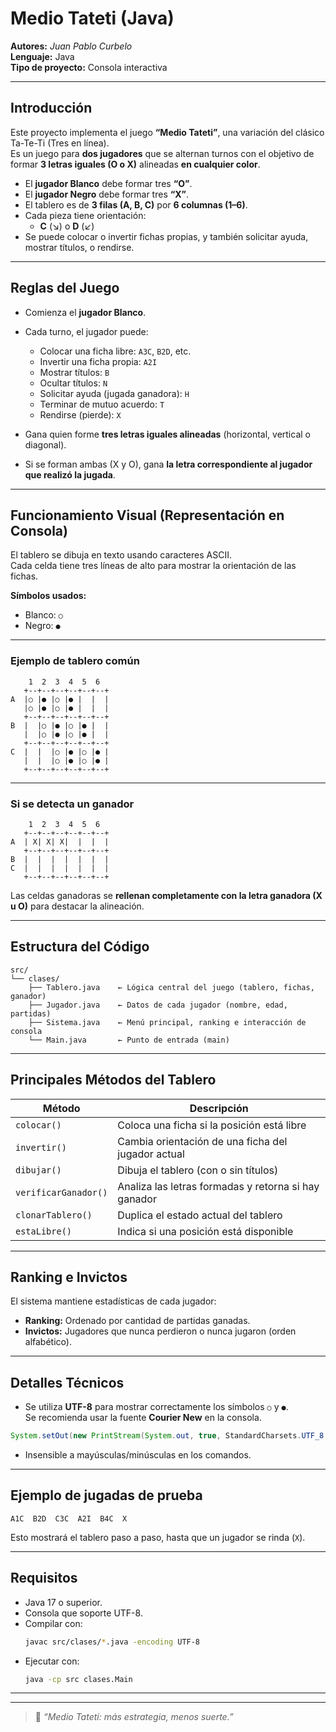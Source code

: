 # Medio Tateti (Java)

**Autores:** *Juan Pablo Curbelo*  
**Lenguaje:** Java  
**Tipo de proyecto:** Consola interactiva  

---

## Introducción

Este proyecto implementa el juego **“Medio Tateti”**, una variación del clásico Ta-Te-Ti (Tres en línea).  
Es un juego para **dos jugadores** que se alternan turnos con el objetivo de formar **3 letras iguales (O o X)** alineadas **en cualquier color**.

- El **jugador Blanco** debe formar tres **“O”**.  
- El **jugador Negro** debe formar tres **“X”**.  
- El tablero es de **3 filas (A, B, C)** por **6 columnas (1–6)**.  
- Cada pieza tiene orientación:  
  - **C** (↘) o **D** (↙)  
- Se puede colocar o invertir fichas propias, y también solicitar ayuda, mostrar títulos, o rendirse.

---

## Reglas del Juego

- Comienza el **jugador Blanco**.
- Cada turno, el jugador puede:
  - Colocar una ficha libre: `A3C`, `B2D`, etc.
  - Invertir una ficha propia: `A2I`
  - Mostrar títulos: `B`
  - Ocultar títulos: `N`
  - Solicitar ayuda (jugada ganadora): `H`
  - Terminar de mutuo acuerdo: `T`
  - Rendirse (pierde): `X`

- Gana quien forme **tres letras iguales alineadas** (horizontal, vertical o diagonal).
- Si se forman ambas (X y O), gana **la letra correspondiente al jugador que realizó la jugada**.

---

## Funcionamiento Visual (Representación en Consola)

El tablero se dibuja en texto usando caracteres ASCII.  
Cada celda tiene tres líneas de alto para mostrar la orientación de las fichas.

**Símbolos usados:**
- Blanco: `○`
- Negro: `●`

---

### Ejemplo de tablero común

```
    1  2  3  4  5  6
   +--+--+--+--+--+--+
A  |○ |● |○ |● |  |  |
   |○ |● |○ |● |  |  |
   +--+--+--+--+--+--+
B  |  |○ |● |○ |● |  |
   |  |○ |● |○ |● |  |
   +--+--+--+--+--+--+
C  |  |  |○ |● |○ |● |
   |  |  |○ |● |○ |● |
   +--+--+--+--+--+--+
```

---

### Si se detecta un ganador

```
    1  2  3  4  5  6
   +--+--+--+--+--+--+
A  | X| X| X|  |  |  |
   +--+--+--+--+--+--+
B  |  |  |  |  |  |  |
C  |  |  |  |  |  |  |
   +--+--+--+--+--+--+
```

Las celdas ganadoras se **rellenan completamente con la letra ganadora (X u O)** para destacar la alineación.

---

## Estructura del Código

```
src/
└── clases/
    ├── Tablero.java    ← Lógica central del juego (tablero, fichas, ganador)
    ├── Jugador.java    ← Datos de cada jugador (nombre, edad, partidas)
    ├── Sistema.java    ← Menú principal, ranking e interacción de consola
    └── Main.java       ← Punto de entrada (main)
```

---

## Principales Métodos del Tablero

| Método              | Descripción |
|---------------------|-------------|
| `colocar()`         | Coloca una ficha si la posición está libre |
| `invertir()`        | Cambia orientación de una ficha del jugador actual |
| `dibujar()`         | Dibuja el tablero (con o sin títulos) |
| `verificarGanador()`| Analiza las letras formadas y retorna si hay ganador |
| `clonarTablero()`   | Duplica el estado actual del tablero |
| `estaLibre()`       | Indica si una posición está disponible |

---

## Ranking e Invictos

El sistema mantiene estadísticas de cada jugador:
- **Ranking:** Ordenado por cantidad de partidas ganadas.
- **Invictos:** Jugadores que nunca perdieron o nunca jugaron (orden alfabético).

---

## Detalles Técnicos

- Se utiliza **UTF-8** para mostrar correctamente los símbolos `○` y `●`.  
  Se recomienda usar la fuente **Courier New** en la consola.  

```java
System.setOut(new PrintStream(System.out, true, StandardCharsets.UTF_8.name()));
```

- Insensible a mayúsculas/minúsculas en los comandos.

---

## Ejemplo de jugadas de prueba

```
A1C  B2D  C3C  A2I  B4C  X
```

Esto mostrará el tablero paso a paso, hasta que un jugador se rinda (`X`).

---

## Requisitos

- Java 17 o superior.
- Consola que soporte UTF-8.
- Compilar con:
  ```bash
  javac src/clases/*.java -encoding UTF-8
  ```
- Ejecutar con:
  ```bash
  java -cp src clases.Main
  ```

---

---

> 💬 *“Medio Tateti: más estrategia, menos suerte.”*
